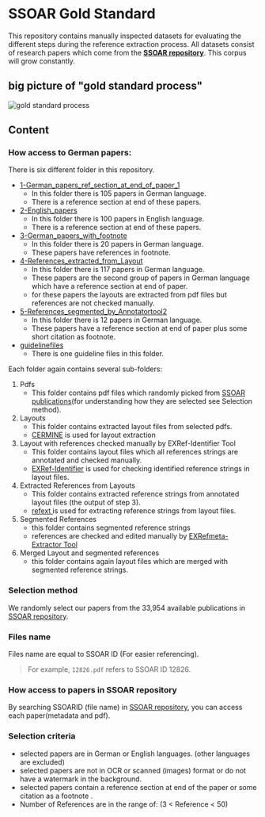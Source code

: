 # SSOAR Gold Standard
This repository contains manually inspected datasets for evaluating the different steps during the reference extraction process. 
All datasets consist of research papers which come from the **[SSOAR repository](http://www.ssoar.info/)**. 
This corpus will grow constantly.

## big picture of "gold standard process"
![gold standard process](https://github.com/exciteproject/ssoar-gold-standard/blob/master/guidelinefiles/goldstandard-process.PNG "gold standard process")

## Content

### How access to German papers:
There is six different folder in this repository.
* [1-German_papers_ref_section_at_end_of_paper_1](German_papers_ref_section_at_end_of_paper_1)
    * In this folder there is 105 papers in German language.
    * There is a reference section at end of these papers.
* [2-English_papers](2-English_papers)
    * In this folder there is 100 papers in English language.
    * There is a reference section at end of these papers.
* [3-German_papers_with_footnote](3-German_papers_with_footnote)
    * In this folder there is 20 papers in German language.
    * These papers have references in footnote.
* [4-References_extracted_from_Layout](4-References_extracted_from_Layout)
    * In this folder there is 117 papers in German language.
    * These papers are the second group of papers in German language which have a reference section at end of paper.
    * for these papers the layouts are extracted from pdf files but references are not checked manually.
* [5-References_segmented_by_Annotatortool2](5-References_segmented_by_Annotatortool2)
    * In this folder there is 12 papers in German language.
    * These papers have a reference section at end of paper plus some short citation as footnote.
* [guidelinefiles](guidelinefiles/)
   * There is one guideline files in this folder.

    
Each folder again contains several sub-folders:
1. Pdfs
    * This folder contains pdf files which randomly picked from [SSOAR publications](http://www.ssoar.info/)(for understanding how they are selected see Selection method).
2. Layouts
    * This folder contains extracted layout files from selected pdfs.
    * [CERMINE](https://github.com/CeON/CERMINE) is used for layout extraction
3. Layout with references checked manually by EXRef-Identifier Tool
    * This folder contains layout files which all references strings are annotated and checked manually.
    * [EXRef-Identifier](https://github.com/exciteproject/Annotator_tool/tree/master/Annotatortool1) is used for checking identified reference strings in layout files.
4. Extracted References from Layouts
    * This folder contains extracted reference strings from annotated layout files (the output of step 3).
    * [refext ](https://github.com/exciteproject/refext) is used for extracting reference strings from layout files.
5. Segmented References
    * this folder contains segmented reference strings
    * references are checked and edited manually by [EXRefmeta-Extractor Tool](https://github.com/exciteproject/Annotator_tool/tree/master/Annotatortool2)
6. Merged Layout and segmented references
    * this folder contains again layout files which are merged with segmented reference strings.

### Selection method
We randomly select our papers from the 33,954 available publications in [SSOAR repository](http://www.ssoar.info/).
### Files name
Files name are equal to SSOAR ID (For easier referencing).
> For example, ``12826.pdf`` refers to SSOAR ID 12826.
### How access to papers in SSOAR repository
By searching SSOARID (file name) in [SSOAR repository](http://www.ssoar.info/), you can access each paper(metadata and pdf).

### Selection criteria
* selected papers are in German or English languages. (other languages are excluded)
* selected papers are not in OCR or scanned (images) format or do not have a watermark in the background.
* selected papers contain a reference section at end of the paper or some citation as a footnote .
* Number of References are in the range of: (3 < Reference < 50) 
